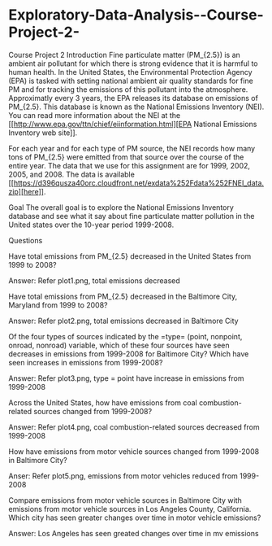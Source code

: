 # Exploratory-Data-Analysis--Course-Project-2-
Course Project 2
Introduction
Fine particulate matter (PM_{2.5}) is an ambient air pollutant for which there is strong evidence that it is harmful to human health. In the United States, the Environmental Protection Agency (EPA) is tasked with setting national ambient air quality standards for fine PM and for tracking the emissions of this pollutant into the atmosphere. Approximatly every 3 years, the EPA releases its database on emissions of PM_{2.5}. This database is known as the National Emissions Inventory (NEI). You can read more information about the NEI at the [[http://www.epa.gov/ttn/chief/eiinformation.html][EPA National Emissions Inventory web site]].

For each year and for each type of PM source, the NEI records how many tons of PM_{2.5} were emitted from that source over the course of the entire year. The data that we use for this assignment are for 1999, 2002, 2005, and 2008. The data is available [[https://d396qusza40orc.cloudfront.net/exdata%252Fdata%252FNEI_data.zip][here]].

Goal The overall goal is to explore the National Emissions Inventory database and see what it say about fine particulate matter pollution in the United states over the 10-year period 1999-2008.

Questions

Have total emissions from PM_{2.5} decreased in the United States from 1999 to 2008?

Answer: Refer plot1.png, total emissions decreased

Have total emissions from PM_{2.5} decreased in the Baltimore City, Maryland from 1999 to 2008?

Answer: Refer plot2.png, total emissions decreased in Baltimore City

Of the four types of sources indicated by the =type= (point, nonpoint, onroad, nonroad) variable, which of these four sources have seen decreases in emissions from 1999-2008 for Baltimore City? Which have seen increases in emissions from 1999-2008?

Answer: Refer plot3.png, type = point have increase in emissions from 1999-2008

Across the United States, how have emissions from coal combustion-related sources changed from 1999-2008?

Answer: Refer plot4.png, coal combustion-related sources decreased from 1999-2008

How have emissions from motor vehicle sources changed from 1999-2008 in Baltimore City?

Anser: Refer plot5.png, emissions from motor vehicles reduced from 1999-2008

Compare emissions from motor vehicle sources in Baltimore City with emissions from motor vehicle sources in Los Angeles County, California. Which city has seen greater changes over time in motor vehicle emissions?

Answer: Los Angeles has seen greated changes over time in mv emissions
